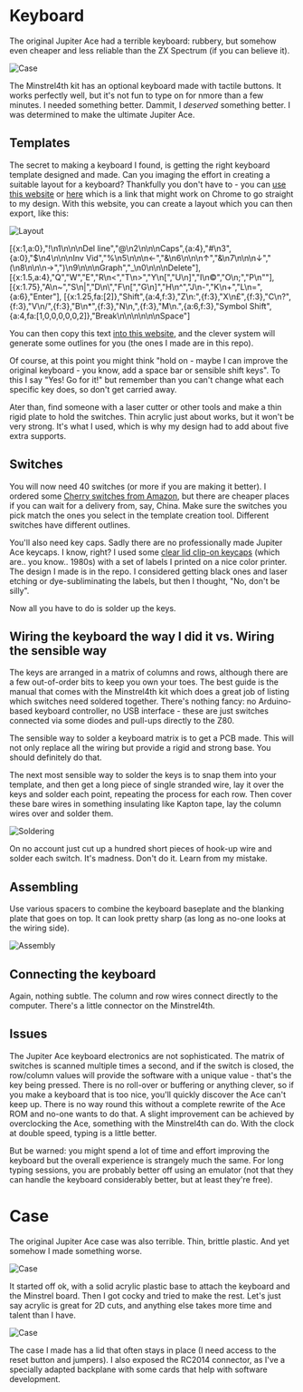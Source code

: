 # Keyboard

The original Jupiter Ace had a terrible keyboard: rubbery, but somehow even cheaper and less reliable than the ZX Spectrum (if you can believe it).

![Case](keyboard6.png)

The Minstrel4th kit has an optional keyboard made with tactile buttons. It works perfectly well, but it's not fun to type on for nmore than a few minutes. I needed something better. Dammit, I *deserved* something better. I was determined to make the ultimate Jupiter Ace.

## Templates

The secret to making a keyboard I found, is getting the right keyboard template designed and made. Can you imaging the effort in creating a suitable layout for a keyboard? Thankfully you don't have to - you can [use this website](http://www.keyboard-layout-editor.com/#/) or [here](http://www.keyboard-layout-editor.com/##@@_x:1&a:0%3B&=!%0A1%0A%0A%0ADel%20line&=%2F@%0A2%0A%0A%0ACaps&_a:4%3B&=%23%0A3&_a:0%3B&=$%0A4%0A%0A%0AInv%20Vid&=%25%0A5%0A%0A%0A%E2%86%90&=%2F&%0A6%0A%0A%0A%E2%86%91&=%2F&%0A7%0A%0A%0A%E2%86%93&=(%0A8%0A%0A%0A%E2%86%92&=)%0A9%0A%0A%0AGraph&=%2F_%0A0%0A%0A%0ADelete%3B&@_x:1.5&a:4%3B&=Q&=W&=E&=R%0A%3C&=T%0A%3E&=Y%0A%5B&=U%0A%5D&=I%0A%C2%A9&=O%0A%2F%3B&=P%0A%22%3B&@_x:1.75%3B&=A%0A~&=S%0A%7C&=D%0A%5C&=F%0A%5B&=G%0A%5D&=H%0A%5E&=J%0A-&=K%0A+&=L%0A%2F=&_a:6%3B&=Enter%3B&@_x:1.25&fa@:2%3B%3B&=Shift&_a:4&f:3%3B&=Z%0A%2F:&_f:3%3B&=X%0A%C2%A3&_f:3%3B&=C%0A%3F&_f:3%3B&=V%0A%2F%2F&_f:3%3B&=B%0A*&_f:3%3B&=N%0A,&_f:3%3B&=M%0A.&_a:6%3B&=Symbol%20Shift&_a:4&fa@:1&:0&:0&:0&:0&:0&:2%3B%3B&=Break%0A%0A%0A%0A%0A%0ASpace) which is a link that might work on Chrome to go straight to my design. With this website, you can create a layout which you can then export, like this:

![Layout](keyboard1.png)

[{x:1,a:0},"!\n1\n\n\nDel line","@\n2\n\n\nCaps",{a:4},"#\n3",{a:0},"$\n4\n\n\nInv Vid","%\n5\n\n\n←","&\n6\n\n\n↑","&\n7\n\n\n↓","(\n8\n\n\n→",")\n9\n\n\nGraph","_\n0\n\n\nDelete"],
[{x:1.5,a:4},"Q","W","E","R\n<","T\n>","Y\n[","U\n]","I\n©","O\n;","P\n\""],
[{x:1.75},"A\n~","S\n|","D\n\\","F\n[","G\n]","H\n^","J\n-","K\n+","L\n=",{a:6},"Enter"],
[{x:1.25,fa:[2]},"Shift",{a:4,f:3},"Z\n:",{f:3},"X\n£",{f:3},"C\n?",{f:3},"V\n/",{f:3},"B\n*",{f:3},"N\n,",{f:3},"M\n.",{a:6,f:3},"Symbol Shift",{a:4,fa:[1,0,0,0,0,0,2]},"Break\n\n\n\n\n\nSpace"]

You can then copy this text [into this website](http://builder.swillkb.com), and the clever system will generate some outlines for you (the ones I made are in this repo).

Of course, at this point you might think "hold on - maybe I can improve the original keyboard - you know, add a space bar or sensible shift keys". To this I say "Yes! Go for it!" but remember than you can't change what each specific key does, so don't get carried away.

Ater than, find someone with a laser cutter or other tools and make a thin rigid plate to hold the switches. Thin acrylic just about works, but it won't be very strong. It's what I used, which is why my design had to add about five extra supports. 

## Switches

You will now need 40 switches (or more if you are making it better). I ordered some [Cherry switches from Amazon](https://www.amazon.com/gp/product/B01N2L8RR2/), but there are cheaper places if you can wait for a delivery from, say, China. Make sure the switches you pick match the ones you select in the template creation tool. Different switches have different outlines.

You'll also need key caps. Sadly there are no professionally made Jupiter Ace keycaps. I know, right? I used some [clear lid clip-on keycaps](https://www.amazon.com/gp/product/B01M023NFK) (which are.. you know.. 1980s) with a set of labels I printed on a nice color printer. The design I made is in the repo. I considered getting black ones and laser etching or dye-subliminating the labels, but then I thought, "No, don't be silly".

Now all you have to do is solder up the keys.

## Wiring the keyboard the way I did it vs. Wiring the sensible way

The keys are arranged in a matrix of columns and rows, although there are a few out-of-order bits to keep you own your toes. The best guide is the manual that comes with the Minstrel4th kit which does a great job of listing which switches need soldered together. There's nothing fancy: no Arduino-based keyboard controller, no USB interface - these are just switches connected via some diodes and pull-ups directly to the Z80.

The sensible way to solder a keyboard matrix is to get a PCB made. This will not only replace all the wiring but provide a rigid and strong base. You should definitely do that. 

The next most sensible way to solder the keys is to snap them into your template, and then get a long piece of single stranded wire, lay it over the keys and solder each point, repeating the process for each row. Then cover these bare wires in something insulating like Kapton tape, lay the column wires over and solder them.

![Soldering](keyboard3.png)

On no account just cut up a hundred short pieces of hook-up wire and solder each switch. It's madness. Don't do it. Learn from my mistake.

## Assembling

Use various spacers to combine the keyboard baseplate and the blanking plate that goes on top. It can look pretty sharp (as long as no-one looks at the wiring side).

![Assembly](keyboard4.png)

## Connecting the keyboard

Again, nothing subtle. The column and row wires connect directly to the computer. There's a little connector on the Minstrel4th.


## Issues

The Jupiter Ace keyboard electronics are not sophisticated. The matrix of switches is scanned multiple times a second, and if the switch is closed, the row/column values will provide the software with a unique value - that's the key being pressed. There is no roll-over or buffering or anything clever, so if you make a keyboard that is too nice, you'll quickly discover the Ace can't keep up. There is no way round this without a complete rewrite of the Ace ROM and no-one wants to do that. A slight improvement can be achieved by overclocking the Ace, something with the Minstrel4th can do. With the clock at double speed, typing is a little better.

But be warned: you might spend a lot of time and effort improving the keyboard but the overall experience is strangely much the same. For long typing sessions, you are probably better off using an emulator (not that they can handle the keyboard considerably better, but at least they're free).


# Case

The original Jupiter Ace case was also terrible. Thin, brittle plastic. And yet somehow I made something worse.

![Case](keyboard2.png)

It started off ok, with a solid acrylic plastic base to attach the keyboard and the Minstrel board. Then I got cocky and tried to make the rest. Let's just say acrylic is great for 2D cuts, and anything else takes more time and talent than I have.

![Case](keyboard5.png)

The case I made has a lid that often stays in place (I need access to the reset button and jumpers). I also exposed the RC2014 connector, as I've a specially adapted backplane with some cards that help with software development.
